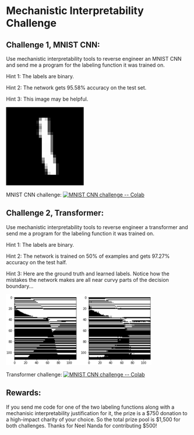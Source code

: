 # Mechanistic Interpretability Challenge

## Challenge 1, MNIST CNN:

Use mechanistic interpretability tools to reverse engineer an MNIST CNN and send me a program for the labeling function it was trained on. 

Hint 1: The labels are binary.

Hint 2: The network gets 95.58% accuracy on the test set. 

Hint 3: This image may be helpful. 

![mnist example](figs/mnist_example.png)

MNIST CNN challenge:  [![MNIST CNN challenge -- Colab](https://colab.research.google.com/assets/colab-badge.svg)](https://colab.research.google.com/drive/15ByJYkksF9Bxb0rVkaoIZbUEWtbBDDqN?usp=sharing)

## Challenge 2, Transformer:

Use mechanistic interpretability tools to reverse engineer a transformer and send me a program for the labeling function it was trained on. 

Hint 1: The labels are binary.

Hint 2: The network is trained on 50% of examples and gets 97.27% accuracy on the test half. 

Hint 3: Here are the ground truth and learned labels. Notice how the mistakes the network makes are all near curvy parts of the decision boundary...

<img src="figs/transformer_labeling_function.png" alt="drawing" width="400"/>

Transformer challenge:  [![MNIST CNN challenge -- Colab](https://colab.research.google.com/assets/colab-badge.svg)](https://colab.research.google.com/drive/19gn2tavBGDqOYHLatjSROhABBD5O_JyZ?usp=sharing)

## Rewards:

If you send me code for one of the two labeling functions along with a mechanisic interpretability justification for it, the prize is a $750 donation to a high-impact charity of your choice. So the total prize pool is $1,500 for both challenges. Thanks for Neel Nanda for contributing $500!
